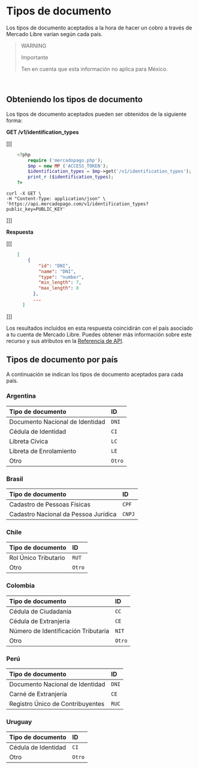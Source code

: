 
# Tipos de documento

Los tipos de documento aceptados a la hora de hacer un cobro a través de Mercado Libre varían según cada país.<br>

> WARNING
>
> Importante
>
> Ten en cuenta que esta información no aplica para México.

<br>

## Obteniendo los tipos de documento

Los tipos de documento aceptados pueden ser obtenidos de la siguiente forma:

**GET /v1/identification_types**

[[[
```php
    <?php
        require ('mercadopago.php');
        $mp = new MP ('ACCESS_TOKEN');
        $identification_types = $mp->get('/v1/identification_types');
        print_r ($identification_types);
    ?>
```
```curl
curl -X GET \
-H "Content-Type: application/json" \
'https://api.mercadopago.com/v1/identification_types?public_key=PUBLIC_KEY'
```
]]]

**Respuesta**

[[[
```json
    [
        {
            "id": "DNI",
            "name": "DNI",
            "type": "number",
            "min_length": 7,
            "max_length": 8
          },
          ...
      ]
```
]]]

Los resultados incluídos en esta respuesta coincidirán con el país asociado a tu cuenta de Mercado Libre. Puedes obtener más información sobre este recurso y sus atributos en la [Referencia de API](https://www.mercadopago[FAKER][URL][DOMAIN]/developers/es/reference/identification_types/_identification_types/get).

## Tipos de documento por país

A continuación se indican los tipos de documento aceptados para cada país.

### Argentina

| Tipo de documento | ID |
| :--- | :--- |
| Documento Nacional de Identidad | `DNI` |
| Cédula de Identidad | `CI` |
| Libreta Cívica | `LC` |
| Libreta de Enrolamiento | `LE` |
| Otro | `Otro` |

### Brasil

| Tipo de documento | ID |
| :--- | :--- |
| Cadastro de Pessoas Físicas | `CPF` |
| Cadastro Nacional da Pessoa Jurídica | `CNPJ` |


### Chile

| Tipo de documento | ID |
| :--- | :--- |
| Rol Único Tributario | `RUT` |
| Otro | `Otro` |

### Colombia

| Tipo de documento | ID |
| :--- | :--- |
| Cédula de Ciudadanía | `CC` |
| Cédula de Extranjeria | `CE`                     |
| Número de Identificación Tributaria | `NIT` |
| Otro | `Otro` |

### Perú

| Tipo de documento | ID |
| :--- | :--- |
| Documento Nacional de Identidad | `DNI` |
| Carné de Extranjería | `CE` |
| Registro Único de Contribuyentes | `RUC` |

### Uruguay

| Tipo de documento | ID |
| :--- | :--- |
| Cédula de Identidad | `CI` |
| Otro | `Otro` |
